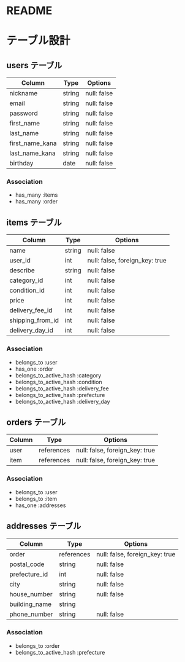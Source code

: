 # README

# テーブル設計
## users テーブル
| Column   | Type   | Options     |
| -------- | ------ | ----------- |
| nickname     | string | null: false |
| email    | string | null: false |
| password | string | null: false |
| first_name | string | null: false |
| last_name | string | null: false |
| first_name_kana | string | null: false |
| last_name_kana | string | null: false |
| birthday | date | null: false |

### Association
- has_many :items
- has_many :order


## items テーブル
| Column   | Type   | Options     |
| -------- | ------ | ----------- |
| name | string | null: false |
| user_id | int | null: false, foreign_key: true|
| describe      |string | null: false |
| category_id      | int   | null: false |
| condition_id   | int   | null: false |
| price      | int | null: false | 
| delivery_fee_id      | int | null: false | 
| shipping_from_id     | int | null: false | 
| delivery_day_id    | int | null: false | 



### Association
- belongs_to :user
- has_one :order
- belongs_to_active_hash :category
- belongs_to_active_hash :condition
- belongs_to_active_hash :delivery_fee
- belongs_to_active_hash :prefecture
- belongs_to_active_hash :delivery_day

 

## orders テーブル
| Column | Type       | Options                        |
| ------ | ---------- | ------------------------------ |
| user   | references | null: false, foreign_key: true |
| item   | references | null: false, foreign_key: true |

### Association
- belongs_to :user
- belongs_to :item
- has_one :addresses


## addresses テーブル
| Column | Type       | Options                        |
| ------ | ---------- | ------------------------------ |
| order   | references | null: false, foreign_key: true |
| postal_code| string | null: false |
| prefecture_id| int | null: false　|
| city | string | null: false |
| house_number | string | null: false |
| building_name| string |  |
| phone_number| string | null: false |

### Association
- belongs_to :order
- belongs_to_active_hash :prefecture
